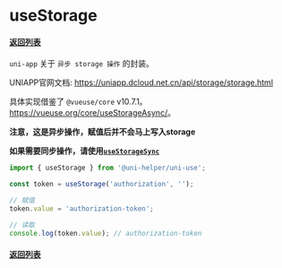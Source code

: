 # useStorage

#### [返回列表](../readme.md)

`uni-app` 关于 `异步 storage 操作` 的封装。

UNIAPP官网文档: <https://uniapp.dcloud.net.cn/api/storage/storage.html>

具体实现借鉴了 `@vueuse/core` v10.7.1。<https://vueuse.org/core/useStorageAsync/>。

**注意，这是异步操作，赋值后并不会马上写入storage**

**如果需要同步操作，请使用[`useStorageSync`](../useStorageSync/readme.md)**

```typescript
import { useStorage } from '@uni-helper/uni-use';

const token = useStorage('authorization', '');

// 赋值
token.value = 'authorization-token';

// 读取
console.log(token.value); // authorization-token

```

#### [返回列表](../readme.md)
